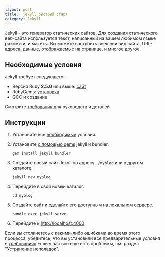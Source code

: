 ```yaml
---
layout: post
title:  jekyll_быстрый старт
category: Jekyll
---
```


Jekyll - это генератор статических сайтов. Для создания статического веб-сайта используется текст, написанный на вашем любимом языке разметки, и макеты. Вы можете настроить внешний вид сайта, URL-адреса, данные, отображаемые на странице, и многое другое.

## Необходимые условия

Jekyll требует следующего:

-   Версия Ruby **2.5.0** или выше:  [сайт](https://www.ruby-lang.org/ru/downloads/)
-   RubyGems: [установка](obsidian://open?vault=Obsidian&file=Linux%2FRubyGems) 
-   GCC и создание

Смотрите [требования](https://jekyllrb.com/docs/installation/#requirements) для руководств и деталей.

## Инструкции
1.  Установите все [необходимые](https://jekyllrb.com/docs/installation/) условия.
2.  Установите [с помощью gems](https://jekyllrb.com/docs/ruby-101/#gems) jekyll и bundler.
    
    ```
    gem install jekyll bundler
    ```
    
3.  Создайте новый сайт Jekyll по адресу `./myblog`,или в другом каталоге.
    
    ```
    jekyll new myblog
    ```
    
4.  Перейдите в свой новый каталог.
    
    ```
    cd myblog
    ```
    
5.  Создайте сайт и сделайте его доступным на локальном сервере.
    
    ```
    bundle exec jekyll serve
    ```
    
6.  Перейдите к [http://localhost:4000](http://localhost:4000/)

Если вы столкнетесь с какими-либо ошибками во время этого процесса, убедитесь, что вы установили все предварительные условия в [требованиях](https://jekyllrb.com/docs/installation/#requirements).Если у вас все еще есть проблемы, см. раздел "[Устранение](https://jekyllrb.com/docs/troubleshooting/#configuration-problems) неполадок".